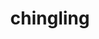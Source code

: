 ---
id: 433
title: chingling
types: [psychic]
image: https://raw.githubusercontent.com/PokeAPI/sprites/master/sprites/pokemon/433.png
---